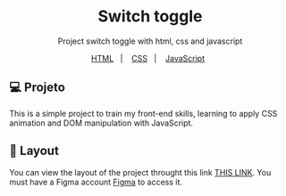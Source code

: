 <h1 align="center"> Switch toggle </h1>

<p align="center"> Project switch toggle with html, css and javascript</p>

<p align="center">
  <a href="#-tecnologias">HTML</a>&nbsp;&nbsp;&nbsp;|&nbsp;&nbsp;&nbsp;
  <a href="#-projeto">CSS</a>&nbsp;&nbsp;&nbsp;|&nbsp;&nbsp;&nbsp;
  <a href="#-layout">JavaScript</a>&nbsp;&nbsp;
</p>

## 💻 Projeto

This is a simple project to train my front-end skills, learning to apply CSS animation and DOM manipulation with JavaScript.

## 🔖 Layout

You can view the layout of the project throught this link [THIS LINK](<https://www.figma.com/file/hxSFKCsSbKoKF8AiEOcfiy/Toggle-Buttons-(Community)?node-id=0%3A1>). You must have a Figma account [Figma](https://figma.com) to access it.
